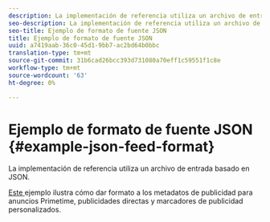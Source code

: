 ```yaml
---
description: La implementación de referencia utiliza un archivo de entrada basado en JSON.
seo-description: La implementación de referencia utiliza un archivo de entrada basado en JSON.
seo-title: Ejemplo de formato de fuente JSON
title: Ejemplo de formato de fuente JSON
uuid: a7419aab-36c0-45d1-9bb7-ac2bd64b0bbc
translation-type: tm+mt
source-git-commit: 31b6cad26bcc393d731080a70eff1c59551f1c8e
workflow-type: tm+mt
source-wordcount: '63'
ht-degree: 0%

---
```



# Ejemplo de formato de fuente JSON {#example-json-feed-format}

La implementación de referencia utiliza un archivo de entrada basado en JSON.

[Este ](https://help.adobe.com/en_US/primetime/api/reference_implementation/json-example.json) ejemplo ilustra cómo dar formato a los metadatos de publicidad para anuncios Primetime, publicidades directas y marcadores de publicidad personalizados.